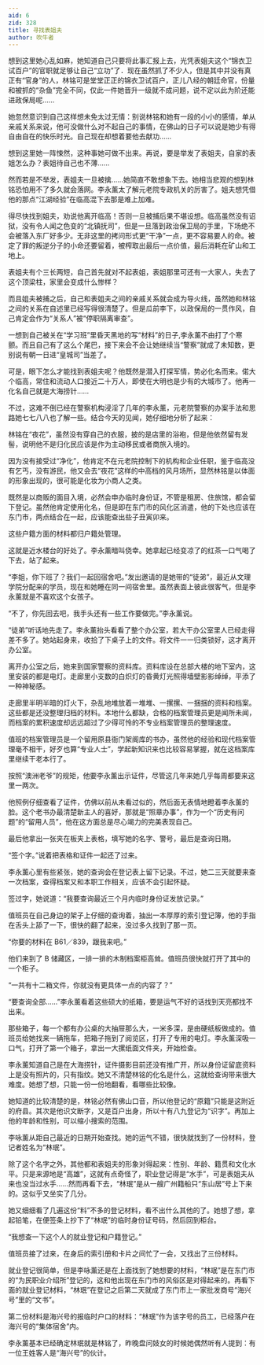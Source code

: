 ```yaml
---
aid: 6
zid: 328
title: 寻找表姐夫
author: 吹牛者
---
```


想到这里她心乱如麻，她知道自己只要将此事汇报上去，光凭表姐夫这个“锦衣卫试百户”的官职就足够让自己“立功”了．现在虽然抓了不少人，但是其中并没有真正有“官身”的人，林铭可是堂堂正正的锦衣卫试百户，正儿八经的朝廷命官，份量和被抓的“杂鱼”完全不同，仅此一件她晋升一级就不成问题，说不定以此为阶还能进政保局呢……

她忽然意识到自己这样想未免太过无情：别说林铭和她有一段的小小的感情，单从亲戚关系来说，他可没做什么对不起自己的事情，在佛山的日子可以说是她少有得自由自在的快乐时光。自己现在却想着要他去献功……

想到这里她一阵悚然，这种事她可做不出来。再说，要是举发了表姐夫，自家的表姐怎么办？表姐待自己也不薄……

然而若是不举发，表姐夫一旦被擒……她简直不敢想象下去。她相当悲观的想到林铭恐怕用不了多久就会落网。李永薰太了解元老院专政机关的厉害了。姐夫想凭借他的那点“江湖经验”在临高混下去那是难上加难。

得尽快找到姐夫，劝说他离开临高！否则一旦被捕后果不堪设想。临高虽然没有诏狱，没有令人闻之色变的“北镇抚司”，但是一旦落到政治保卫局的手里，下场绝不会被落入东厂好多少。无非这里的拷问形式更“干净”一点，更不容易要人的命。被定了罪的叛逆分子的小命还要留着，被榨取出最后一点价值，最后消耗在矿山和工地上。

表姐夫有个三长两短，自己首先就对不起表姐，表姐那里可还有一大家人，失去了这个顶梁柱，家里会变成什么惨样？

而且姐夫被捕之后，自己和表姐夫之间的亲戚关系就会成为导火线，虽然她和林铭之间的关系在自述里已经写得很清楚了。但是瓜前李下，以政保局的一贯作风，自己肯定会作为“关系人”被“停职隔离审查”。

一想到自己被关在“学习班”里昏天黑地的写“材料”的日子,李永薰不由打了个寒颤。而且自己有了这么个尾巴，接下来会不会让她继续当“警察”就成了未知数，更别说有朝一日进“皇城司”当差了。

可是，眼下怎么才能找到表姐夫呢？他既然是潜入打探军情，势必化名而来。偌大个临高，常住和流动人口接近二十万人，即使在大明也是少有的大城市了。他再一化名自己就是大海捞针……

不过，这难不倒已经在警察机构浸淫了几年的李永薰，元老院警察的办案手法和思路她七七八八也了解一些。结合今天的见闻，她仔细地分析了起来：

林铭在“夜花”，虽然没有穿自己的衣服，披的是店里的浴袍，但是他依然留有发髻，说明他不是归化民应该是作为主动移民或者商旅入境的。

因为没有接受过“净化”，他肯定不在元老院控制下的机构和企业任职，鉴于临高没有乞丐，没有游民，他又会去“夜花”这样的中高档的风月场所，显然林铭是以体面的形象出现的，很可能是化妆为小商人之类。

既然是以商贩的面目入境，必然会申办临时身份证，不管是租房、住旅馆，都会留下登记。虽然他肯定使用化名，但是即在东门市的风化区消遣，他的下处也应该在东门市，两点结合在一起，应该能查出些子丑寅卯来。

这些户籍方面的材料都归户籍处管理。

这就是近水楼台的好处了。李永薰暗叫侥幸。她拿起已经变凉了的红茶一口气喝了下去，站了起来。

“李姐，你下班了？我们一起回宿舍吧。”发出邀请的是她带的“徒弟”，最近从文理学院分配来的学员，现在和她睡在同一间宿舍里。虽然表面上彼此很客气，但是李永薰就是不喜欢这个女孩子。

“不了，你先回去吧，我手头还有一些工作要做完。”李永薰说。

“徒弟”听话地先走了。李永薰抬头看看了整个办公室，若大干办公室里人已经走得差不多了。她站起身来，收拾了下桌子上的文件。将文件一一归类锁好，这才离开办公室。

离开办公室之后，她来到国家警察的资料库。资料库设在总部大楼的地下室内，这里安装的都是电灯。走廊里小支数的白炽灯的昏黄灯光照得墙壁影影绰绰，平添了一种神秘感。

走廊里半明半暗的灯火下，杂乱地堆放着一堆堆、一摞摞、一捆捆的资料和档案。这些都是还没整理归档的材料。本地什么都缺，合格的档案管理员更是闻所未闻，而档案的累积速度却远远超过了少得可怜的不专业档案管理员的整理速度。

值班的档案管理员是一个留用原县衙门架阁库的书办，虽然他的经验和现代档案管理毫不相干，好歹也算“专业人士”，学起新知识来也比较容易掌握，就在这档案库里继续干老本行了。

按照“澳洲老爷”的规矩，他要李永薰出示证件，尽管这几年来她几乎每周都要来这里一两次。

他照例仔细查看了证件，仿佛以前从未看过似的，然后面无表情地瞪着李永薰的脸。这个老书办最清楚新主人的喜好，那就是“照章办事”，作为一个“历史有问题”的“留用人员”，他在这方面总是尽心竭力的完美表现自己。

最后他拿出一张夹在板夹上表格，填写她的名字、警号，最后是查询日期。

“签个字。”说着把表格和证件一起还了过来。

李永薰心里有些紧张，她的查询会在登记表上留下记录。不过，她二三天就要来查一次档案，查得档案又和本职工作相关，应该不会引起怀疑。

签过字，她说道：“我要查询最近三个月内临时身份证发放记录。”

值班员在自己身边的架子上仔细的查询着，抽出一本厚厚的索引登记簿，他的手指在舌头上舔了一下，很快的翻了起来，没过多久找到了那一页。

“你要的材料在 B61／839，跟我来吧。”

他们来到了 B 储藏区，一排一排的木制档案柜高耸。值班员很快就打开了其中的一个柜子。

“一共有十二箱文件，你就没有更具体一点的内容了？”

“要查询全部……”李永薰看着这些硕大的纸箱，要是运气不好的话找到天亮都找不出来。

那些箱子，每一个都有办公桌的大抽屉那么大，一米多深，是由硬纸板做成的。值班员给她找来一辆拖车，把箱子拖到了阅览区，打开了专用的电灯。李永薰深吸一口气，打开了第一个箱子，拿出一大摞纸面文件夹，开始检查。

李永薰知道自己是在大海捞针，证件摄影目前还没有推广开，所以身份证留底资料上是没有照片的，只有指纹。她又不清楚林铭的化名是什么，这就给查询带来很大难度。她想了想，只能一份一份地翻看，看哪些比较像。

她知道的比较清楚的是，林铭必然有佛山口音，所以他登记的“原籍”只能是这附近的府县。其次是他识文断字，又是百户出身，所以十有八九登记为“识字”。再加上他的年龄和性别，可以缩小搜索的范围。

李咏薰从距自己最近的日期开始查找。她的运气不错，很快就找到了一份材料，登记者姓名为“林珉”。

除了这个名字之外，其他都和表姐夫的形象对得起来：性别、年龄、籍贯和文化水平。只是来源地是“高雄”，这就有点奇怪了，职业登记得是“水手”，可是表姐夫从来也没当过水手……然而再看下去，“林珉”是从一艘广州籍船只“东山居”号上下来的。这似乎又坐实了几分。

她又细细看了几遍这份“料”不多的登记材料，看不出什么其他的了。她想了想，拿起铅笔，在便签条上抄下了“林珉”的临时身份证号码，然后回到柜台。

“我想查一下这个人的就业登记和户籍登记。”

值班员接了过来，在身后的索引册和卡片之间忙了一会，又找出了三份材料。

就业登记很简单，但是李咏薰还是在上面找到了她想要的材料，“林珉”是在东门市的“为民职业介绍所”登记的，这和他出现在东门市的风俗区是对得起来的。再看下面的就业登记材料，“林珉”在登记之后第二天就成了东门市上一家批发商号“海兴号”里的“文书”。

第二份材料是海兴号的报临时户口的材料：“林珉”作为该字号的员工，已经落户在海兴号的“集体宿舍”内。

李永薰基本已经确定林珉就是林铭了，昨晚盘问妓女的时候她偶然听有人提到：有一位王姓客人是“海兴号”的伙计。
